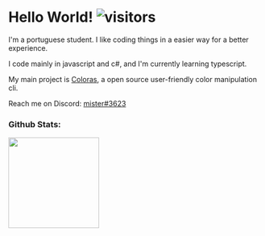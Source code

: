 # Hello World! ![visitors](https://visitor-badge.glitch.me/badge?page_id=page.id)

I'm a portuguese student. I like coding things in a easier way for a better experience.

I code mainly in javascript and c#, and I'm currently learning typescript.


My main project is [Coloras](https://github.com/mister-coded/coloras), a open source user-friendly color manipulation cli.

Reach me on Discord: [mister#3623](https://discord.com/users/640260241115709462)

### Github Stats:

<img height="180em" src="https://github-readme-stats.vercel.app/api?username=Gapur&show_icons=true&hide_border=true&&count_private=true&include_all_commits=true" />
